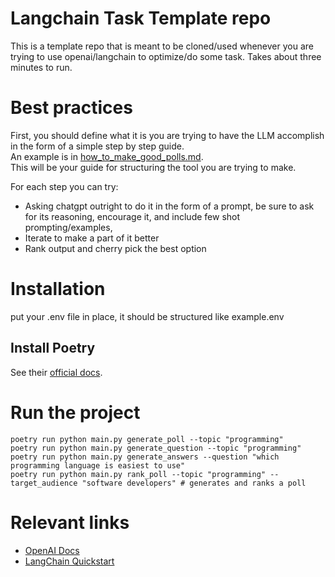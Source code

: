 # Langchain Task Template repo

This is a template repo that is meant to be cloned/used whenever you are trying to use openai/langchain to optimize/do some task. Takes about three minutes to run.

# Best practices

First, you should define what it is you are trying to have the LLM accomplish in the form of a simple step by step guide.  
An example is in [how_to_make_good_polls.md](how_to_make_good_polls.md).  
This will be your guide for structuring the tool you are trying to make.

For each step you can try:
* Asking chatgpt outright to do it in the form of a prompt, be sure to ask for its reasoning, encourage it, and include few shot prompting/examples, 
* Iterate to make a part of it better
* Rank output and cherry pick the best option
# Installation

put your .env file in place, it should be structured like example.env

## Install Poetry

See their [official docs](https://python-poetry.org/docs/#installing-with-the-official-installer).

# Run the project

```
poetry run python main.py generate_poll --topic "programming"
poetry run python main.py generate_question --topic "programming"
poetry run python main.py generate_answers --question "which programming language is easiest to use"
poetry run python main.py rank_poll --topic "programming" --target_audience "software developers" # generates and ranks a poll
```

# Relevant links
* [OpenAI Docs](https://platform.openai.com/docs/guides/text-generation)  
* [LangChain Quickstart](https://python.langchain.com/docs/get_started/quickstart)  
